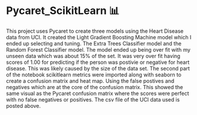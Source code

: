 # Pycaret_ScikitLearn 📊
This project uses Pycaret to create three models using the Heart Disease data from UCI. It created the Light Gradient Boosting Machine model which I ended up selecting and tuning. The Extra Trees Classifier model and the Random Forest Classifier	model. The model ended up being over fit with my unseen data which was about 15% of the set. It was very over fit having scores of 1.00 for predicting if the person was postivie or negative for heart disease. This was likely caused by the size of the data set. The second part of the notebook scikitlearn metrics were imported along with seaborn to create a confusion matrix and heat map. Using the false postives and negatives which are at the core of the confusion matrix. This showed the same visual as the Pycaret confusion matrix where the scores were perfect with no false negatives or positives. The csv file of the UCI data used is posted above.
